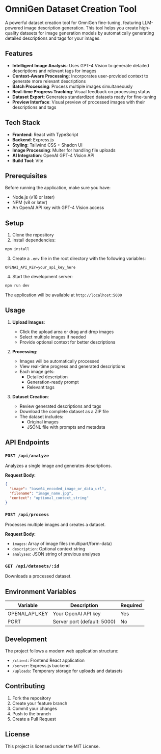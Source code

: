 # OmniGen Dataset Creation Tool

A powerful dataset creation tool for OmniGen fine-tuning, featuring LLM-powered image description generation. This tool helps you create high-quality datasets for image generation models by automatically generating detailed descriptions and tags for your images.

## Features

- **Intelligent Image Analysis**: Uses GPT-4 Vision to generate detailed descriptions and relevant tags for images
- **Context-Aware Processing**: Incorporates user-provided context to generate more relevant descriptions
- **Batch Processing**: Process multiple images simultaneously
- **Real-time Progress Tracking**: Visual feedback on processing status
- **Dataset Export**: Generates standardized datasets ready for fine-tuning
- **Preview Interface**: Visual preview of processed images with their descriptions and tags

## Tech Stack

- **Frontend**: React with TypeScript
- **Backend**: Express.js
- **Styling**: Tailwind CSS + Shadcn UI
- **Image Processing**: Multer for handling file uploads
- **AI Integration**: OpenAI GPT-4 Vision API
- **Build Tool**: Vite

## Prerequisites

Before running the application, make sure you have:
- Node.js (v18 or later)
- NPM (v8 or later)
- An OpenAI API key with GPT-4 Vision access

## Setup

1. Clone the repository
2. Install dependencies:
```bash
npm install
```

3. Create a `.env` file in the root directory with the following variables:
```env
OPENAI_API_KEY=your_api_key_here
```

4. Start the development server:
```bash
npm run dev
```

The application will be available at `http://localhost:5000`

## Usage

1. **Upload Images**:
   - Click the upload area or drag and drop images
   - Select multiple images if needed
   - Provide optional context for better descriptions

2. **Processing**:
   - Images will be automatically processed
   - View real-time progress and generated descriptions
   - Each image gets:
     - Detailed description
     - Generation-ready prompt
     - Relevant tags

3. **Dataset Creation**:
   - Review generated descriptions and tags
   - Download the complete dataset as a ZIP file
   - The dataset includes:
     - Original images
     - JSONL file with prompts and metadata

## API Endpoints

### `POST /api/analyze`
Analyzes a single image and generates descriptions.

**Request Body**:
```json
{
  "image": "base64_encoded_image_or_data_url",
  "filename": "image_name.jpg",
  "context": "optional_context_string"
}
```

### `POST /api/process`
Processes multiple images and creates a dataset.

**Request Body**:
- `images`: Array of image files (multipart/form-data)
- `description`: Optional context string
- `analyses`: JSON string of previous analyses

### `GET /api/datasets/:id`
Downloads a processed dataset.

## Environment Variables

| Variable | Description | Required |
|----------|-------------|----------|
| OPENAI_API_KEY | Your OpenAI API key | Yes |
| PORT | Server port (default: 5000) | No |

## Development

The project follows a modern web application structure:
- `/client`: Frontend React application
- `/server`: Express.js backend
- `/uploads`: Temporary storage for uploads and datasets

## Contributing

1. Fork the repository
2. Create your feature branch
3. Commit your changes
4. Push to the branch
5. Create a Pull Request

## License

This project is licensed under the MIT License.
